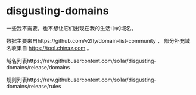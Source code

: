 # disgusting-domains

一些我不需要，也不想让它们出现在我的生活中的域名。    

数据主要来自https://github.com/v2fly/domain-list-community ，
部分补充域名收集自 https://tool.chinaz.com 。    

域名列表https://raw.githubusercontent.com/so1ar/disgusting-domains/release/domains

规则列表https://raw.githubusercontent.com/so1ar/disgusting-domains/release/rules
